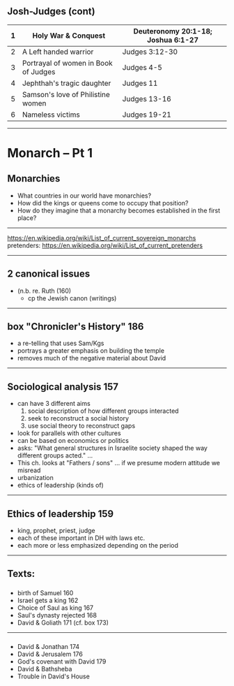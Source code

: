 ## Josh-Judges (cont)

| 1 | Holy War & Conquest                  | Deuteronomy 20:1-18; Joshua 6:1-27 |
|---|--------------------------------------|------------------------------------|
| 2| A Left handed warrior                | Judges 3:12-30                     |
| 3| Portrayal of women in Book of Judges | Judges 4-5                         |
| 4| Jephthah's tragic daughter           | Judges 11                          |
| 5| Samson's love of Philistine women    | Judges 13-16                       |
| 6| Nameless victims                     | Judges 19-21                       |

---

# Monarch – Pt 1

## Monarchies<a id="sec-1-1" name="sec-1-1"></a>

-   What countries in our world have monarchies?
-   How did the kings or queens come to occupy that position?
-   How do they imagine that a monarchy becomes established in the first place?

---

<https://en.wikipedia.org/wiki/List_of_current_sovereign_monarchs>
pretenders: <https://en.wikipedia.org/wiki/List_of_current_pretenders>

---

## 2 canonical issues<a id="sec-2-1" name="sec-2-1"></a>

- (n.b. re. Ruth (160)<a id="sec-2-1-1" name="sec-2-1-1"></a>
  -   cp the Jewish canon (writings)


---

## box "Chronicler's History" 186<a id="sec-2-1-2" name="sec-2-1-2"></a>

-   a re-telling that uses Sam/Kgs
-   portrays a greater emphasis on building the temple
-   removes much of the negative material about David


---

## Sociological analysis 157<a id="sec-2-2" name="sec-2-2"></a>

-   can have 3 different aims
    1.  social description of how different groups interacted
    2.  seek to reconstruct a social history
    3.  use social theory to reconstruct gaps
-   look for parallels with other cultures
-   can be based on economics or politics
-   asks: "What general structures in Israelite society shaped the way different groups acted." &#x2026;
-   This ch. looks at "Fathers / sons" &#x2026; if we presume modern attitude we misread
-   urbanization
-   ethics of leadership (kinds of)


---

## Ethics of leadership 159<a id="sec-2-3" name="sec-2-3"></a>

-   king, prophet, priest, judge
-   each of these important in DH with laws etc.
-   each more or less emphasized depending on the period

---

## Texts:<a id="sec-3-2" name="sec-3-2"></a>

###     


-   birth of Samuel 160
-   Israel gets a king 162
-   Choice of Saul as king 167
-   Saul's dynasty rejected 168
-   David & Goliath 171 (cf. box 173)

---

###     


-   David & Jonathan 174
-   David & Jerusalem 176
-   God's covenant with David 179
-   David & Bathsheba
-   Trouble in David's House

